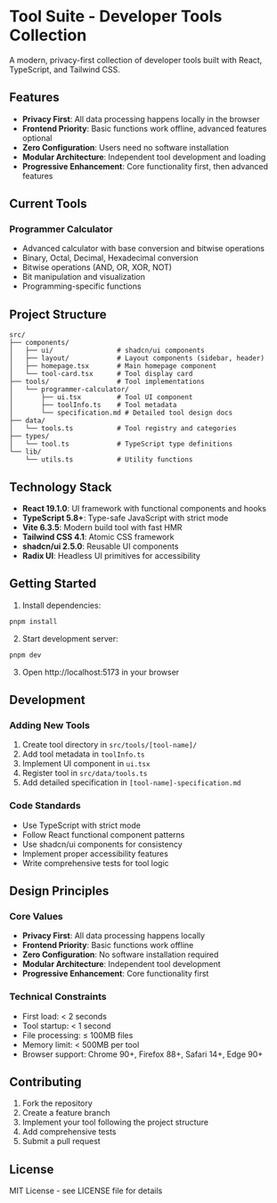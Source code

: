 # Tool Suite - Developer Tools Collection

A modern, privacy-first collection of developer tools built with React, TypeScript, and Tailwind CSS.

## Features

- **Privacy First**: All data processing happens locally in the browser
- **Frontend Priority**: Basic functions work offline, advanced features optional
- **Zero Configuration**: Users need no software installation
- **Modular Architecture**: Independent tool development and loading
- **Progressive Enhancement**: Core functionality first, then advanced features

## Current Tools

### Programmer Calculator
- Advanced calculator with base conversion and bitwise operations
- Binary, Octal, Decimal, Hexadecimal conversion
- Bitwise operations (AND, OR, XOR, NOT)
- Bit manipulation and visualization
- Programming-specific functions

## Project Structure

```
src/
├── components/
│   ├── ui/                # shadcn/ui components
│   ├── layout/            # Layout components (sidebar, header)
│   ├── homepage.tsx       # Main homepage component
│   └── tool-card.tsx      # Tool display card
├── tools/                 # Tool implementations
│   └── programmer-calculator/
│       ├── ui.tsx         # Tool UI component
│       ├── toolInfo.ts    # Tool metadata
│       └── specification.md # Detailed tool design docs
├── data/
│   └── tools.ts           # Tool registry and categories
├── types/
│   └── tool.ts            # TypeScript type definitions
└── lib/
    └── utils.ts           # Utility functions
```

## Technology Stack

- **React 19.1.0**: UI framework with functional components and hooks
- **TypeScript 5.8+**: Type-safe JavaScript with strict mode
- **Vite 6.3.5**: Modern build tool with fast HMR
- **Tailwind CSS 4.1**: Atomic CSS framework
- **shadcn/ui 2.5.0**: Reusable UI components
- **Radix UI**: Headless UI primitives for accessibility

## Getting Started

1. Install dependencies:
```bash
pnpm install
```

2. Start development server:
```bash
pnpm dev
```

3. Open http://localhost:5173 in your browser

## Development

### Adding New Tools

1. Create tool directory in `src/tools/[tool-name]/`
2. Add tool metadata in `toolInfo.ts`
3. Implement UI component in `ui.tsx`
4. Register tool in `src/data/tools.ts`
5. Add detailed specification in `[tool-name]-specification.md`

### Code Standards

- Use TypeScript with strict mode
- Follow React functional component patterns
- Use shadcn/ui components for consistency
- Implement proper accessibility features
- Write comprehensive tests for tool logic

## Design Principles

### Core Values
- **Privacy First**: All data processing happens locally
- **Frontend Priority**: Basic functions work offline
- **Zero Configuration**: No software installation required
- **Modular Architecture**: Independent tool development
- **Progressive Enhancement**: Core functionality first

### Technical Constraints
- First load: < 2 seconds
- Tool startup: < 1 second  
- File processing: ≤ 100MB files
- Memory limit: < 500MB per tool
- Browser support: Chrome 90+, Firefox 88+, Safari 14+, Edge 90+

## Contributing

1. Fork the repository
2. Create a feature branch
3. Implement your tool following the project structure
4. Add comprehensive tests
5. Submit a pull request

## License

MIT License - see LICENSE file for details
